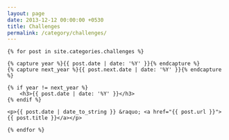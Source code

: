 ```yaml
---
layout: page
date: 2013-12-12 00:00:00 +0530
title: Challenges
permalink: /category/challenges/
---
```


<div class="post">

    {% for post in site.categories.challenges %}

	{% capture year %}{{ post.date | date: '%Y' }}{% endcapture %}
	{% capture next_year %}{{ post.next.date | date: '%Y' }}{% endcapture %}

	{% if year != next_year %}
		<h3>{{ post.date | date: '%Y' }}</h3>
	{% endif %}

	<p>{{ post.date | date_to_string }} &raquo; <a href="{{ post.url }}">{{ post.title }}</a></p>

    {% endfor %}
</div>